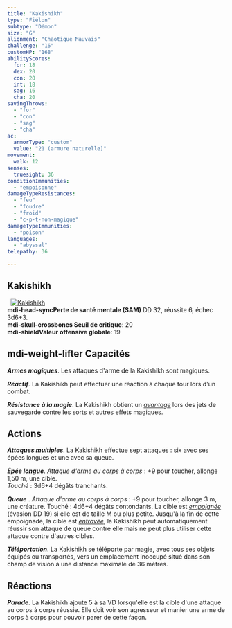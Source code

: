 ```yaml
---
title: "Kakishikh"
type: "Fiélon"
subtype: "Démon"
size: "G"
alignment: "Chaotique Mauvais"
challenge: "16"
customHP: "168"
abilityScores:
  for: 18
  dex: 20
  con: 20
  int: 18
  sag: 16
  cha: 20
savingThrows:
  - "for"
  - "con"
  - "sag"
  - "cha"
ac:
  armorType: "custom"
  value: "21 (armure naturelle)"
movement:
  walk: 12
senses:
  truesight: 36
conditionImmunities:
  - "empoisonne"
damageTypeResistances:
  - "feu"
  - "foudre"
  - "froid"
  - "c-p-t-non-magique"
damageTypeImmunities:
  - "poison"
languages:
  - "abyssal"
telepathy: 36

---
```

## Kakishikh
&nbsp;
[![Kakishikh](https://www.douaratil.fr/illustrations/fielon/kakishikhm.png)](https://www.douaratil.fr/illustrations/fielon/kakishikh.jpg)  
**<v-icon>mdi-head-sync</v-icon>Perte de santé mentale (SAM)** DD 32, réussite 6, échec 3d6+3.   
**<v-icon>mdi-skull-crossbones</v-icon> Seuil de critique**: 20        
**<v-icon>mdi-shield</v-icon>Valeur offensive globale**: 19     
## <v-icon>mdi-weight-lifter</v-icon> Capacités
_**Armes magiques**_. Les attaques d'arme de la Kakishikh sont magiques.

_**Réactif**_. La Kakishikh peut effectuer une réaction à chaque tour lors d'un combat.

_**Résistance à la magie**_. La Kakishikh obtient un [_avantage_](/utiliser-les-caracteristiques/#avantage-et-desavantage) lors des jets de sauvegarde contre les sorts et autres effets magiques.

## Actions
_**Attaques multiples**_. La Kakishikh effectue sept attaques : six avec ses épées longues et une avec sa queue.

_**Épée longue**_. _Attaque d'arme au corps à corps_ : +9 pour toucher, allonge 1,50 m, une cible.  
_Touché_ : 3d6+4 dégâts tranchants.

_**Queue**_ . _Attaque d'arme au corps à corps_ : +9 pour toucher, allonge 3 m, une créature. Touché : 4d6+4 dégâts contondants. La cible est [_empoignée_](/gerer-la-sante-du-personnage/#empoigne) (évasion DD 19) si elle est de taille M ou plus petite. Jusqu'à la fin de cette empoignade, la cible est [_entravée_](/gerer-la-sante-du-personnage/#entrave), la Kakishikh peut automatiquement réussir son attaque de queue contre elle mais ne peut plus utiliser cette attaque contre d'autres cibles.

_**Téléportation**_. La Kakishikh se téléporte par magie, avec tous ses objets équipés ou transportés, vers un emplacement inoccupé situé dans son champ de vision à une distance maximale de 36 mètres.

## Réactions
_**Parade**_. La Kakishikh ajoute 5 à sa VD lorsqu'elle est la cible d'une attaque au corps à corps réussie. Elle doit voir son agresseur et manier une arme de corps à corps pour pouvoir parer de cette façon.
